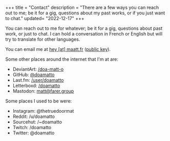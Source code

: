 +++
title = "Contact"
description = "There are a few ways you can reach out to me; be it for a gig, questions about my past works, or if you just want to chat."
updated= "2022-12-17"
+++

You can reach out to me for whatever; be it for a gig, questions about past work, or just to chat. I can hold a conversation in French or English but will try to translate for other languages.

You can email me at [hey \[at\] maatt.fr](mailto:hey@maatt.fr) ([public key](/key/)).

Some other places around the internet that I'm at are:
- DeviantArt: [/doa-matt-o](https://www.deviantart.com/doa-matt-o)
- GitHub: [@doamatto](https://github.com/doamatto)
- Last.fm: [/user/doamatto](https://www.last.fm/user/doamatto)
- Letterboxd: [/doamatto](https://letterboxd.com/doamatto)
- Mastodon: [matt@farer.group](https://social.farer.group/@matt)

Some places I used to be were:
- Instagram: @thetruedoormat
- Reddit: /u/doamatto
- Sourcehut: /~doamatto
- Twitch: /doamatto
- Twitter: @doamatto

